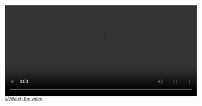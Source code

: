 <video width="630" height="300" src="https://qiniu.oncew.com/202510152111%281%29.mp4"></video>
[![Watch the video](https://image.baidu.com/search/detail?ct=503316480&z=0&tn=baiduimagedetail&ipn=d&cl=2&cm=1&sc=0&sa=vs_ala_img_datu&lm=-1&ie=utf8&pn=4&rn=1&di=7552572858984038401&ln=0&word=%E7%A2%A7%E8%93%9D%E6%A1%A3%E6%A1%88%E6%97%A5%E5%92%8Ccg%E5%9B%BE&os=1958883115,2680639553&cs=3945735555,2991512324&objurl=http%3A%2F%2Fi0.hdslb.com%2Fbfs%2Farchive%2F544e8563d4b0d39be4059b7972c96af915b77d5b.jpg&bdtype=0&simid=4051466346,604053165&pi=0&adpicid=0&timingneed=&spn=0&is=0,0&lid=af2eab1a001b602b)](https://qiniu.oncew.com/202510152111%281%29.mp4)
